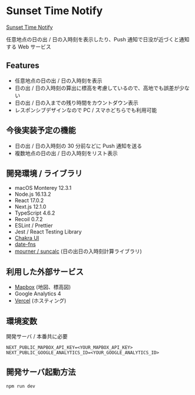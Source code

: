 # Sunset Time Notify

[Sunset Time Notify](https://sunset-time-notify.y4shiro.net)

任意地点の日の出 / 日の入時刻を表示したり、Push 通知で日没が近づくと通知する Web サービス

## Features

- 任意地点の日の出 / 日の入時刻を表示
- 日の出 / 日の入時刻の算出に標高を考慮しているので、高地でも誤差が少ない
- 日の出 / 日の入までの残り時間をカウントダウン表示
- レスポンシブデザインなので PC / スマホどちらでも利用可能

## 今後実装予定の機能

- 日の出 / 日の入時刻の 30 分前などに Push 通知を送る
- 複数地点の日の出 / 日の入時刻をリスト表示

## 開発環境 / ライブラリ

- macOS Monterey 12.3.1
- Node.js 16.13.2
- React 17.0.2
- Next.js 12.1.0
- TypeScript 4.6.2
- Recoil 0.7.2
- ESLint / Prettier
- Jest / React Testing Library
- [Chakra UI](https://chakra-ui.com/)
- [date-fns](https://date-fns.org/)
- [mourner / suncalc](https://github.com/mourner/suncalc) (日の出日の入時刻計算ライブラリ)

## 利用した外部サービス

- [Mapbox](https://www.mapbox.com/) (地図、標高図)
- Google Analytics 4
- [Vercel](https://vercel.com/) (ホスティング)

## 環境変数

開発サーバ / 本番共に必要

```vim
NEXT_PUBLIC_MAPBOX_API_KEY=<YOUR_MAPBOX_API_KEY>
NEXT_PUBLIC_GOOGLE_ANALYTICS_ID=<YOUR_GOOGLE_ANALYTICS_ID>
```

## 開発サーバ起動方法

```bash
npm run dev
```
